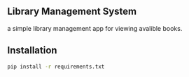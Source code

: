 ## Library Management System
a simple library management app for viewing avalible books.
## Installation

``` bash
pip install -r requirements.txt
```
